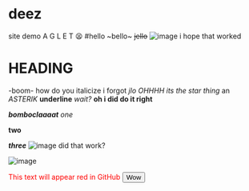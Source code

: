 # deez
site demo
A G L E T 
😫 #hello ~bello~ ~~jello~~
![image](https://github.com/leonlelioness/deez/assets/162930759/1ffb52d4-69ad-48e5-9aa0-5d1f4c708d12)
i hope that worked 
# HEADING 
-boom- how do you italicize i forgot *jlo*
*OHHHH its the star thing*
an *ASTERIK*
__underline__
_wait?_ 
__oh i did do it right__

___bomboclaaaat___ 
*one*

**two**


***three***
![image](https://github.com/leonlelioness/deez/assets/162930759/12c2dcfd-9460-4961-bb97-80d6a83fe46b)
did that work? 

![image](https://github.com/leonlelioness/deez/assets/162930759/85a27576-bef4-4cc7-9c91-cf001cfac226)

<font color="red">This text will appear red in GitHub</font>
<button>Wow</button>
